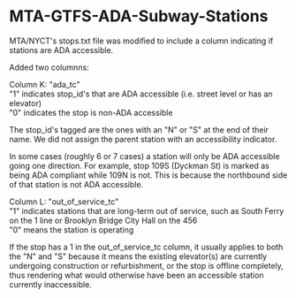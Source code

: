 # MTA-GTFS-ADA-Subway-Stations
MTA/NYCT's stops.txt file was modified to include a column indicating if stations are ADA accessible.

Added two columnns:

Column K: "ada_tc"
 <br>"1" indicates stop_id's that are ADA accessible (i.e. street level or has an elevator)
 <br>"0" indicates the stop is non-ADA accessible 
 
  The stop_id's tagged are the ones with an "N" or "S" at the end of their name. We did not assign the parent station with an accessibility indicator.

  In some cases (roughly 6 or 7 cases) a station will only be ADA accessible going one direction. For example, stop 109S (Dyckman St) is marked as being ADA compliant while 109N is not. This is because the northbound side of that station is not ADA accessible.
 
Column L: "out_of_service_tc"
 <br>"1" indicates stations that are long-term out of service, such as South Ferry on the 1 line or Brooklyn Bridge City Hall on the 456
 <br>"0" means the station is operating

If the stop has a 1 in the out_of_service_tc column, it usually applies to both the "N" and "S" because it means the existing elevator(s) are currently undergoing construction or refurbishment, or the stop is offline completely, thus rendering what would otherwise have been an accessible station currently inaccessible.
